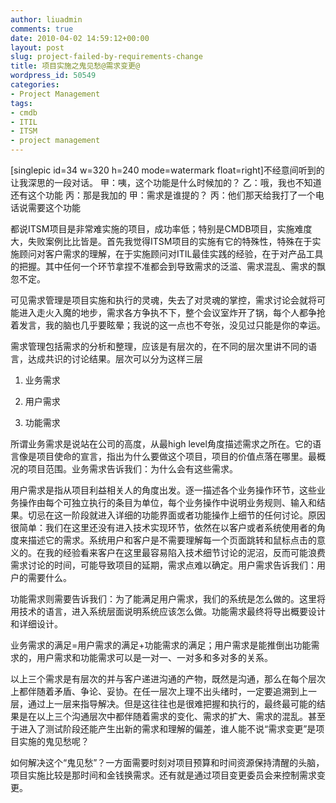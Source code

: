 ```yaml
---
author: liuadmin
comments: true
date: 2010-04-02 14:59:12+00:00
layout: post
slug: project-failed-by-requirements-change
title: 项目实施之鬼见愁@需求变更@
wordpress_id: 50549
categories:
- Project Management
tags:
- cmdb
- ITIL
- ITSM
- project management
---
```


[singlepic id=34 w=320 h=240 mode=watermark float=right]不经意间听到的让我深思的一段对话。
甲：咦，这个功能是什么时候加的？
乙：哦，我也不知道还有这个功能
丙：那是我加的
甲：需求是谁提的？
丙：他们那天给我打了一个电话说需要这个功能

都说ITSM项目是非常难实施的项目，成功率低；特别是CMDB项目，实施难度大，失败案例比比皆是。首先我觉得ITSM项目的实施有它的特殊性，特殊在于实施顾问对客户需求的理解，在于实施顾问对ITIL最佳实践的经验，在于对产品工具的把握。其中任何一个环节拿捏不准都会到导致需求的泛滥、需求混乱、需求的飘忽不定。

可见需求管理是项目实施和执行的灵魂，失去了对灵魂的掌控，需求讨论会就将可能进入走火入魔的地步，需求各方争执不下，整个会议室炸开了锅，每个人都争抢着发言，我的脑也几乎要眩晕；我说的这一点也不夸张，没见过只能是你的幸运。

需求管理包括需求的分析和整理，应该是有层次的，在不同的层次里讲不同的语言，达成共识的讨论结果。层次可以分为这样三层



	
  1. 业务需求

	
  2. 用户需求

	
  3. 功能需求


所谓业务需求是说站在公司的高度，从最high level角度描述需求之所在。它的语言像是项目使命的宣言，指出为什么要做这个项目，项目的价值点落在哪里。最概况的项目范围。业务需求告诉我们：为什么会有这些需求。

用户需求是指从项目利益相关人的角度出发。逐一描述各个业务操作环节，这些业务操作由每个可独立执行的条目为单位，每个业务操作中说明业务规则、输入和结果。切忌在这一阶段就进入详细的功能界面或者功能操作上细节的任何讨论。原因很简单：我们在这里还没有进入技术实现环节，依然在以客户或者系统使用者的角度来描述它的需求。系统用户和客户是不需要理解每一个页面跳转和鼠标点击的意义的。在我的经验看来客户在这里最容易陷入技术细节讨论的泥沼，反而可能浪费需求讨论的时间，可能导致项目的延期，需求点难以确定。用户需求告诉我们：用户的需要什么。

功能需求则需要告诉我们：为了能满足用户需求，我们的系统是怎么做的。这里将用技术的语言，进入系统层面说明系统应该怎么做。功能需求最终将导出概要设计和详细设计。

业务需求的满足=用户需求的满足+功能需求的满足；用户需求是能推倒出功能需求的，用户需求和功能需求可以是一对一、一对多和多对多的关系。

以上三个需求是有层次的并与客户递进沟通的产物，既然是沟通，那么在每个层次上都伴随着矛盾、争论、妥协。在任一层次上理不出头绪时，一定要追溯到上一层，通过上一层来指导解决。但是这往往也是很难把握和执行的，最终最可能的结果是在以上三个沟通层次中都伴随着需求的变化、需求的扩大、需求的混乱。甚至于进入了测试阶段还能产生出新的需求和理解的偏差，谁人能不说“需求变更”是项目实施的鬼见愁呢？

如何解决这个“鬼见愁”？一方面需要时刻对项目预算和时间资源保持清醒的头脑，项目实施比较是那时间和金钱换需求。还有就是通过项目变更委员会来控制需求变更。
